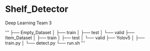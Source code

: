 # Shelf_Detector
Deep Learning Team 3

'''
    ├── Empty_Dataset
    │   ├── train
    │   ├── test
    │   └── valid
    ├── Item_Dataset
    │   ├── train
    │   ├── test
    │   └── valid
    ├── Yolov5
    │   ├── train.py
    │   └── detect.py
    └── run.sh
'''
